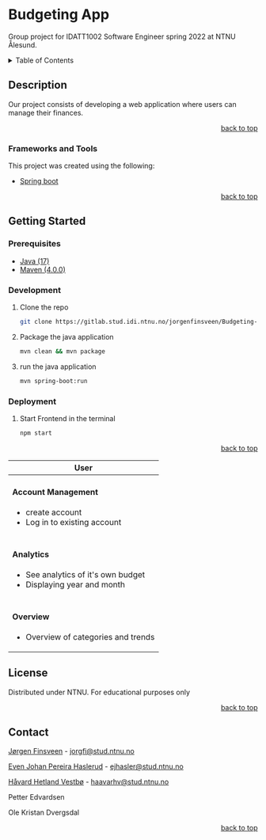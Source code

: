 # Budgeting App

Group project for IDATT1002 Software Engineer spring 2022 at NTNU Ålesund.

<!-- TABLE OF CONTENTS -->
<details>
  <summary>Table of Contents</summary>
  <ol>
    <li>
      <a href="#description">Description</a>
      <ul>
        <li><a href="#frameworks-and-tools">Frameworks and Tools</a></li>
      </ul>
    </li>
    <li>
      <a href="#getting-started">Getting Started</a>
      <ul>
        <li><a href="#development">Development</a></li>
        <li><a href="#deployment">Deployment</a></li>
      </ul>
    </li>
    <li><a href="#functionality">Functionality</a></li>
    <li><a href="#license">License</a></li>
    <li><a href="#contact">Contact</a></li>
  </ol>
</details>

## Description  

Our project consists of developing a web application where users can manage their finances.

<p align="right"><a href="#top">back to top</a></p>

### Frameworks and Tools
This project was created using the following:

- [Spring boot](https://spring.io/)

<p align="right"><a href="#top">back to top</a></p>

## Getting Started
### Prerequisites

- [Java (17)](https://jdk.java.net/archive/)
- [Maven (4.0.0)](https://maven.apache.org/)

### Development

1. Clone the repo

   ```sh
   git clone https://gitlab.stud.idi.ntnu.no/jorgenfinsveen/Budgeting-app/-/tree/main
   ```

2. Package the java application

   ```sh
   mvn clean && mvn package
   ```

3. run the java application
   ```sh
   mvn spring-boot:run
   ```

### Deployment

1. Start Frontend in the terminal

   ```sh
   npm start
   ```

<p align="right"><a href="#top">back to top</a></p>

<table>
    <thead>
        <th>User</th>
    </thead>
<tbody>
    <tr>
        <td>
            <h4>Account Management</h4>
            <ul>
                <li>create account</li>
                <li>Log in to existing account</li>
            </ul>
        </td>
    </tr>
    <tr>
        <td>
            <h4>Analytics</h4>
            <ul>
                <li>See analytics of it's own budget</li>
                <li>Displaying year and month</li>
            </ul>
        </td>
    </tr>
    <tr>
        <td>
            <h4>Overview</h4>
            <ul>
                <li>Overview of categories and trends</li>
            </ul>
        </td>
    </tr>
</tbody>
</table>

## License
Distributed under NTNU. For educational purposes only

<p align="right"><a href="#top">back to top</a></p>

## Contact
  
[Jørgen Finsveen](https://github.com/jorgenfinsveen) - jorgfi@stud.ntnu.no

[Even Johan Pereira Haslerud](https://github.com/ejhasler?tab=overview&from=2023-04-01&to=2023-04-14) - ejhasler@stud.ntnu.no

[Håvard Hetland Vestbø](https://github.com/havardhvestbo) - haavarhv@stud.ntnu.no

Petter Edvardsen

Ole Kristan Dvergsdal


<p align="right"><a href="#top">back to top</a></p>
